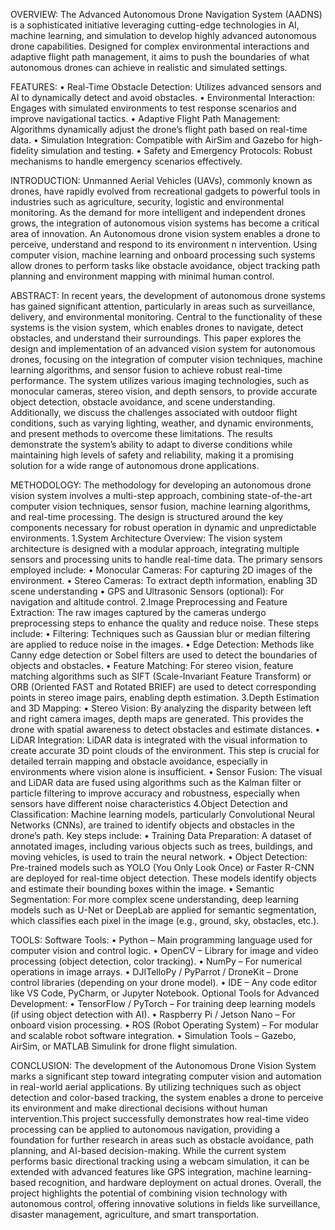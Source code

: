 OVERVIEW:
    The Advanced Autonomous Drone Navigation System (AADNS) is a sophisticated initiative leveraging cutting-edge technologies in AI, machine learning, and simulation to develop highly advanced autonomous drone capabilities. Designed for complex environmental interactions and adaptive flight path management, it aims to push the boundaries of what autonomous drones can achieve in realistic and simulated settings.
    
FEATURES:
  •	Real-Time Obstacle Detection:      Utilizes advanced sensors and AI to dynamically detect and avoid obstacles.
  •	Environmental Interaction: Engages with simulated environments to test response scenarios and improve navigational tactics.
  •	Adaptive Flight Path Management: Algorithms dynamically adjust the drone’s flight path based on real-time data.
  •	Simulation Integration: Compatible with AirSim and Gazebo for high-fidelity simulation and testing.
  •	Safety and Emergency Protocols: Robust mechanisms to handle emergency scenarios effectively.
  
INTRODUCTION:
    Unmanned Aerial Vehicles (UAVs), commonly known as drones, have rapidly evolved from recreational gadgets to powerful tools in industries such as agriculture, security, logistic and environmental monitoring. As the demand for more intelligent and independent drones grows, the integration of autonomous vision systems has become a critical area of innovation. An Autonomous drone vision system enables a drone to perceive, understand and respond to its environment n intervention. Using computer vision, machine learning and onboard processing such systems allow drones to perform tasks like obstacle avoidance, object tracking path planning and environment mapping with minimal human control.
    
ABSTRACT:
    In recent years, the development of autonomous drone systems has gained significant attention, particularly in areas such as surveillance, delivery, and environmental monitoring. Central to the functionality of these systems is the vision system, which enables drones to navigate, detect obstacles, and understand their surroundings. This paper explores the design and implementation of an advanced vision system for autonomous drones, focusing on the integration of computer vision techniques, machine learning algorithms, and sensor fusion to achieve robust real-time performance. The system utilizes various imaging technologies, such as monocular cameras, stereo vision, and depth sensors, to provide accurate object detection, obstacle avoidance, and scene understanding. Additionally, we discuss the challenges associated with outdoor flight conditions, such as varying lighting, weather, and dynamic environments, and present methods to overcome these limitations. The results demonstrate the system’s ability to adapt to diverse conditions while maintaining high levels of safety and reliability, making it a promising solution for a wide range of autonomous drone applications.
    
METHODOLOGY:
    The methodology for developing an autonomous drone vision system involves a multi-step approach, combining state-of-the-art computer vision techniques, sensor fusion, machine learning algorithms, and real-time processing. The design is structured around the key components necessary for robust operation in dynamic and unpredictable environments.
1.System Architecture Overview:
      The vision system architecture is designed with a modular approach, integrating multiple sensors and processing units to handle real-time data. The primary sensors employed include:
  •	Monocular Cameras: For capturing 2D images of the environment.
  •	Stereo Cameras: To extract depth information, enabling 3D scene understanding
  •	GPS and Ultrasonic Sensors (optional): For navigation and altitude control.
2.Image Preprocessing and Feature Extraction:
     The raw images captured by the cameras undergo preprocessing steps to enhance the quality and reduce noise. These steps include: 
  •	Filtering: Techniques such as Gaussian blur or median filtering are applied to reduce noise in the images.
  •	Edge Detection: Methods like Canny edge detection or Sobel filters are used to detect the boundaries of objects and obstacles.
  •	Feature Matching: For stereo vision, feature matching algorithms such as SIFT (Scale-Invariant Feature Transform) or ORB (Oriented FAST and Rotated BRIEF) are used to detect corresponding points in stereo image pairs, enabling depth estimation.
3.Depth Estimation and 3D Mapping:
  •	Stereo Vision: By analyzing the disparity between left and right camera images, depth maps are generated. This provides the drone with spatial awareness to detect obstacles and estimate distances.
  •	LiDAR Integration: LiDAR data is integrated with the visual information to create accurate 3D point clouds of the environment. This step is crucial for detailed terrain mapping and obstacle avoidance, especially in environments where vision alone is insufficient.
  •	Sensor Fusion: The visual and LiDAR data are fused using algorithms such as the Kalman filter or particle filtering to improve accuracy and robustness, especially when sensors have different noise characteristics
4.Object Detection and Classification:
      Machine learning models, particularly Convolutional Neural Networks (CNNs), are trained to identify objects and obstacles in the drone’s path. Key steps include:
  •	Training Data Preparation: A dataset of annotated images, including various objects such as trees, buildings, and moving vehicles, is used to train the neural network.
  •	Object Detection: Pre-trained models such as YOLO (You Only Look Once) or Faster R-CNN are deployed for real-time object detection. These models identify objects and estimate their bounding boxes within the image.
  •	Semantic Segmentation: For more complex scene understanding, deep learning models such as U-Net or DeepLab are applied for semantic segmentation, which classifies each pixel in the image (e.g., ground, sky, obstacles, etc.).
  
TOOLS:
  Software Tools:
  •	Python – Main programming language used for computer vision and control logic.
  •	OpenCV – Library for image and video processing (object detection, color tracking).
  •	NumPy – For numerical operations in image arrays.
  •	DJITelloPy / PyParrot / DroneKit – Drone control libraries (depending on your drone model).
  •	IDE – Any code editor like VS Code, PyCharm, or Jupyter Notebook.
Optional Tools for Advanced Development:
  •	TensorFlow / PyTorch – For training deep learning models (if using object detection with AI).
  •	Raspberry Pi / Jetson Nano – For onboard vision processing.
  •	ROS (Robot Operating System) – For modular and scalable robot software integration.
  •	Simulation Tools – Gazebo, AirSim, or MATLAB Simulink for drone flight simulation.
  
CONCLUSION:
    The development of the Autonomous Drone Vision System marks a significant step toward integrating computer vision and automation in real-world aerial applications. By utilizing techniques such as object detection and color-based tracking, the system enables a drone to perceive its environment and make directional decisions without human intervention.This project successfully demonstrates how real-time video processing can be applied to autonomous navigation, providing a foundation for further research in areas such as obstacle avoidance, path planning, and AI-based decision-making. While the current system performs basic directional tracking using a webcam simulation, it can be extended with advanced features like GPS integration, machine learning-based recognition, and hardware deployment on actual drones.
        Overall, the project highlights the potential of combining vision technology with autonomous control, offering innovative solutions in fields like surveillance, disaster management, agriculture, and smart transportation.









